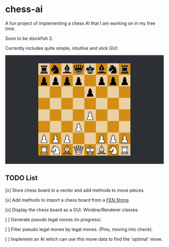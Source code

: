 # chess-ai
A fun project of implementing a chess AI that I am working on in my free time.

Soon to be stockfish 2.

Currently includes quite simple, intuitive and slick GUI:

![](https://github.com/zacholade/chess-ai/blob/master/gui.png?raw=true)

## TODO List

[x] Store chess board in a vector and add methods to move pieces.

[x] Add methods to import a chess board from a [FEN String](https://en.wikipedia.org/wiki/Forsyth%E2%80%93Edwards_Notation).

[x] Display the chess board as a GUI. Window/Renderer classes.

[ ] Generate pseudo legal moves (in progress).

[ ] Filter pseudo legal moves by legal moves. (Pins, moving into check).

[ ] Implement an AI which can use this move data to find the 'optimal' move.